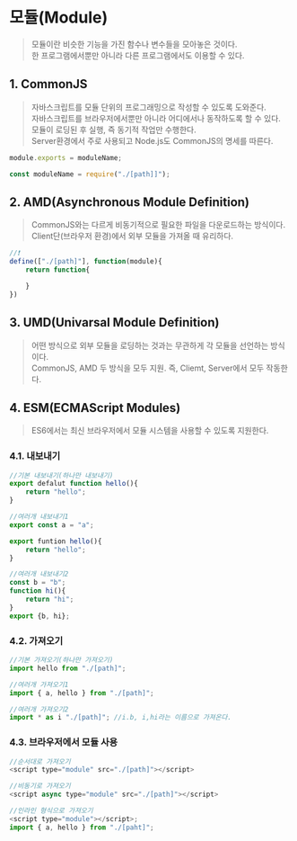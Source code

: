 # 모듈(Module)

> 모듈이란 비슷한 기능을 가진 함수나 변수들을 모아놓은 것이다.  
> 한 프로그램에서뿐만 아니라 다른 프로그램에서도 이용할 수 있다.

## 1. CommonJS

> 자바스크립트를 모듈 단위의 프로그래밍으로 작성할 수 있도록 도와준다.  
> 자바스크립트를 브라우저에서뿐만 아니라 어디에서나 동작하도록 할 수 있다.  
> 모듈이 로딩된 후 실행, 즉 동기적 작업만 수행한다.  
> Server환경에서 주로 사용되고 Node.js도 CommonJS의 명세를 따른다.

```javascript
module.exports = moduleName;

const moduleName = require("./[path]]");
```

## 2. AMD(Asynchronous Module Definition)

> CommonJS와는 다르게 비동기적으로 필요한 파일을 다운로드하는 방식이다.  
> Client단(브라우저 환경)에서 외부 모듈을 가져올 때 유리하다.

```javascript
//❗
define(["./[path]"], function(module){
    return function{

    }
})
```

## 3. UMD(Univarsal Module Definition)

> 어떤 방식으로 외부 모듈을 로딩하는 것과는 무관하게 각 모듈을 선언하는 방식이다.  
> CommonJS, AMD 두 방식을 모두 지원. 즉, Cliemt, Server에서 모두 작동한다.

## 4. ESM(ECMAScript Modules)

> ES6에서는 최신 브라우저에서 모듈 시스템을 사용할 수 있도록 지원한다.

### 4.1. 내보내기

```javascript
//기본 내보내기(하나만 내보내기)
export defalut function hello(){
    return "hello";
}
```

```javascript
//여러개 내보내기1
export const a = "a";

export funtion hello(){
    return "hello";
}

//여러개 내보내기2
const b = "b";
function hi(){
    return "hi";
}
export {b, hi};
```

### 4.2. 가져오기

```javascript
//기본 가져오기(하나만 가져오기)
import hello from "./[path]";
```

```javascript
//여러개 가져오기1
import { a, hello } from "./[path]";

//여러개 가져오기2
import * as i "./[path]"; //i.b, i,hi라는 이름으로 가져온다.
```

### 4.3. 브라우저에서 모듈 사용

```javascript
//순서대로 가져오기
<script type="module" src="./[path]"></script>
```

```javascript
//비동기로 가져오기
<script async type="module" src="./[path]"></script>
```

```javascript
//인라인 형식으로 가져오기
<script type="module"></script>;
import { a, hello } from "./[paht]";
```
